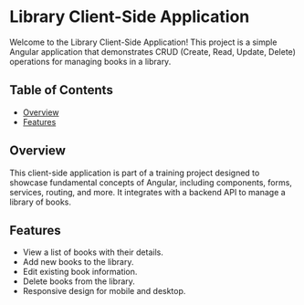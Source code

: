 # Library Client-Side Application

Welcome to the Library Client-Side Application! This project is a simple Angular application that demonstrates CRUD (Create, Read, Update, Delete) operations for managing books in a library.

## Table of Contents
- [Overview](#overview)
- [Features](#features)

## Overview

This client-side application is part of a training project designed to showcase fundamental concepts of Angular, including components, forms, services, routing, and more. It integrates with a backend API to manage a library of books.

## Features

- View a list of books with their details.
- Add new books to the library.
- Edit existing book information.
- Delete books from the library.
- Responsive design for mobile and desktop.
